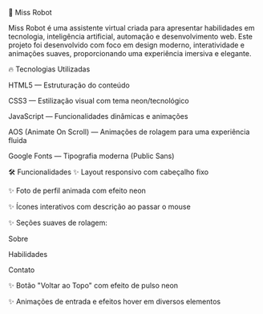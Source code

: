 🌟 Miss Robot

Miss Robot é uma assistente virtual criada para apresentar habilidades em tecnologia, inteligência artificial, automação e desenvolvimento web.
Este projeto foi desenvolvido com foco em design moderno, interatividade e animações suaves, proporcionando uma experiência imersiva e elegante.

🔥 Tecnologias Utilizadas

HTML5 — Estruturação do conteúdo

CSS3 — Estilização visual com tema neon/tecnológico

JavaScript — Funcionalidades dinâmicas e animações

AOS (Animate On Scroll) — Animações de rolagem para uma experiência fluida

Google Fonts — Tipografia moderna (Public Sans)

🛠 Funcionalidades
✨ Layout responsivo com cabeçalho fixo

✨ Foto de perfil animada com efeito neon

✨ Ícones interativos com descrição ao passar o mouse

✨ Seções suaves de rolagem:

Sobre

Habilidades

Contato

✨ Botão "Voltar ao Topo" com efeito de pulso neon

✨ Animações de entrada e efeitos hover em diversos elementos
